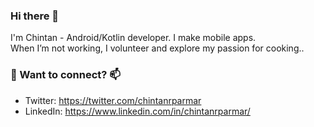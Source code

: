 ### Hi there 👋


I'm Chintan - Android/Kotlin developer. I make mobile apps.  
When I’m not working, I volunteer and explore my passion for cooking..
<!--
Here are some ideas to get you started:
- 🔭 I’m currently working on ...
- 🌱 I’m currently learning ...
- 👯 I’m looking to collaborate on ...
- 🤔 I’m looking for help with ...
- 💬 Ask me about ...
- 📫 How to reach me: ...
- 😄 Pronouns: ...
- ⚡ Fun fact: ...
-->

### 💬 Want to connect? 📫
* Twitter: https://twitter.com/chintanrparmar
* LinkedIn: https://www.linkedin.com/in/chintanrparmar/
